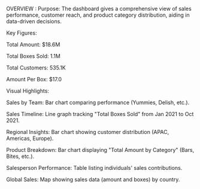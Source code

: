 OVERVIEW :
Purpose: The dashboard gives a comprehensive view of sales performance, customer reach, and product category distribution, aiding in data-driven decisions.

Key Figures:

Total Amount: $18.6M

Total Boxes Sold: 1.1M

Total Customers: 535.1K

Amount Per Box: $17.0

Visual Highlights:

Sales by Team: Bar chart comparing performance (Yummies, Delish, etc.).

Sales Timeline: Line graph tracking "Total Boxes Sold" from Jan 2021 to Oct 2021.

Regional Insights: Bar chart showing customer distribution (APAC, Americas, Europe).

Product Breakdown: Bar chart displaying "Total Amount by Category" (Bars, Bites, etc.).

Salesperson Performance: Table listing individuals' sales contributions.

Global Sales: Map showing sales data (amount and boxes) by country.

